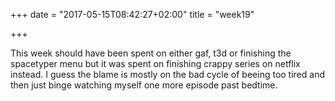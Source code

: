 +++
date = "2017-05-15T08:42:27+02:00"
title = "week19"

+++

This week should have been spent on either gaf, t3d or finishing the spacetyper menu but it was spent on finishing crappy series on netflix instead. I guess the blame is mostly on the bad cycle of beeing too tired and then just binge watching myself one more episode past bedtime.
